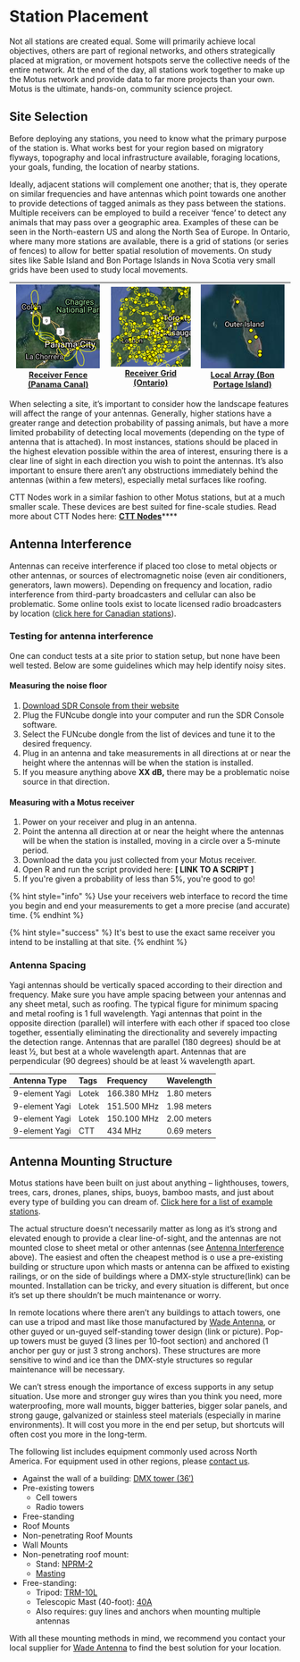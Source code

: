 # Station Placement

Not all stations are created equal. Some will primarily achieve local objectives, others are part of regional networks, and others strategically placed at migration, or movement hotspots serve the collective needs of the entire network. At the end of the day, all stations work together to make up the Motus network and provide data to far more projects than your own. Motus is the ultimate, hands-on, community science project.

## Site Selection

Before deploying any stations, you need to know what the primary purpose of the station is. What works best for your region based on migratory flyways, topography and local infrastructure available, foraging locations, your goals, funding, the location of nearby stations.

Ideally, adjacent stations will complement one another; that is, they operate on similar frequencies and have antennas which point towards one another to provide detections of tagged animals as they pass between the stations. Multiple receivers can be employed to build a receiver ‘fence’ to detect any animals that may pass over a geographic area. Examples of these can be seen in the North-eastern US and along the North Sea of Europe. In Ontario, where many more stations are available, there is a grid of stations \(or series of fences\) to allow for better spatial resolution of movements. On study sites like Sable Island and Bon Portage Islands in Nova Scotia very small grids have been used to study local movements.

| [![](.gitbook/assets/image2.png)  Receiver Fence   \(Panama Canal\)](https://motus.org/wp-content/uploads/2020/02/receiver_fence_Panama.png) | [![](.gitbook/assets/image3.png)  Receiver Grid   \(Ontario\)](https://motus.org/wp-content/uploads/2020/02/receiver_grid_Ontario.png) | [![](.gitbook/assets/image4.png)   Local Array   \(Bon Portage Island\)](https://motus.org/wp-content/uploads/2020/02/receiver_local_BonPortage.png) |
| :---: | :---: | :---: |


When selecting a site, it’s important to consider how the landscape features will affect the range of your antennas. Generally, higher stations have a greater range and detection probability of passing animals, but have a more limited probability of detecting local movements \(depending on the type of antenna that is attached\). In most instances, stations should be placed in the highest elevation possible within the area of interest, ensuring there is a clear line of sight in each direction you wish to point the antennas. It’s also important to ensure there aren’t any obstructions immediately behind the antennas \(within a few meters\), especially metal surfaces like roofing.

CTT Nodes work in a similar fashion to other Motus stations, but at a much smaller scale. These devices are best suited for fine-scale studies. Read more about CTT Nodes here: [**CTT Nodes**](https://celltracktech.com/products/tag-system/ctt-node/)\*\*\*\*

## Antenna Interference

Antennas can receive interference if placed too close to metal objects or other antennas, or sources of electromagnetic noise \(even air conditioners, generators, lawn mowers\). Depending on frequency and location, radio interference from third-party broadcasters and cellular can also be problematic. Some online tools exist to locate licensed radio broadcasters by location \([click here for Canadian stations](https://tafl.jonathanmorgan.net/)\).

### Testing for antenna interference

One can conduct tests at a site prior to station setup, but none have been well tested. Below are some guidelines which may help identify noisy sites.

#### Measuring the noise floor

1. [Download SDR Console from their website](https://www.sdr-radio.com/download)
2. Plug the FUNcube dongle into your computer and run the SDR Console software.
3. Select the FUNcube dongle from the list of devices and tune it to the desired frequency.
4. Plug in an antenna and take measurements in all directions at or near the height where the antennas will be when the station is installed.
5. If you measure anything above **XX dB,** there may be a problematic noise source in that direction.

#### Measuring with a Motus receiver

1. Power on your receiver and plug in an antenna.
2. Point the antenna all direction at or near the height where the antennas will be when the station is installed, moving in a circle over a 5-minute period.
3. Download the data you just collected from your Motus receiver.
4. Open R and run the script provided here: **\[ LINK TO A SCRIPT \]**
5. If you're given a probability of less than 5%, you're good to go!

{% hint style="info" %}
Use your receivers web interface to record the time you begin and end your measurements to get a more precise \(and accurate\) time.
{% endhint %}

{% hint style="success" %}
It's best to use the exact same receiver you intend to be installing at that site.
{% endhint %}

### Antenna Spacing

Yagi antennas should be vertically spaced according to their direction and frequency. Make sure you have ample spacing between your antennas and any sheet metal, such as roofing. The typical figure for minimum spacing and metal roofing is 1 full wavelength. Yagi antennas that point in the opposite direction \(parallel\) will interfere with each other if spaced too close together, essentially eliminating the directionality and severely impacting the detection range. Antennas that are parallel \(180 degrees\) should be at least ½, but best at a whole wavelength apart. Antennas that are perpendicular \(90 degrees\) should be at least ¼ wavelength apart.

| **Antenna Type** | **Tags** | **Frequency** | **Wavelength** |
| :--- | :--- | :--- | :--- |
| 9-element Yagi | Lotek | 166.380 MHz | 1.80 meters |
| 9-element Yagi | Lotek | 151.500 MHz | 1.98 meters |
| 9-element Yagi | Lotek | 150.100 MHz | 2.00 meters |
| 9-element Yagi | CTT | 434 MHz | 0.69 meters |

## Antenna Mounting Structure

Motus stations have been built on just about anything – lighthouses, towers, trees, cars, drones, planes, ships, buoys, bamboo masts, and just about every type of building you can dream of. [Click here for a list of example stations](https://motus.org/selection-guide/station-examples).

The actual structure doesn’t necessarily matter as long as it’s strong and elevated enough to provide a clear line-of-sight, and the antennas are not mounted close to sheet metal or other antennas \(see [Antenna Interference](station-placement.md#antenna-interference) above\). The easiest and often the cheapest method is o use a pre-existing building or structure upon which masts or antenna can be affixed to existing railings, or on the side of buildings where a DMX-style structure\(link\) can be mounted. Installation can be tricky, and every situation is different, but once it’s set up there shouldn’t be much maintenance or worry.

In remote locations where there aren’t any buildings to attach towers, one can use a tripod and mast like those manufactured by [Wade Antenna](http://wadeantenna.com/), or other guyed or un-guyed self-standing tower design \(link or picture\). Pop-up towers must be guyed \(3 lines per 10-foot section\) and anchored \(1 anchor per guy or just 3 strong anchors\). These structures are more sensitive to wind and ice than the DMX-style structures so regular maintenance will be necessary.

We can’t stress enough the importance of excess supports in any setup situation. Use more and stronger guy wires than you think you need, more waterproofing, more wall mounts, bigger batteries, bigger solar panels, and strong gauge, galvanized or stainless steel materials \(especially in marine environments\). It will cost you more in the end per setup, but shortcuts will often cost you more in the long-term.

The following list includes equipment commonly used across North America. For equipment used in other regions, please [contact us](mailto:motus@birdscanada.org).

* Against the wall of a building: [DMX tower \(36′\)](http://wadeantenna.com/product/36-foot-dmx-bracketed-tower/)
* Pre-existing towers
  * Cell towers
  * Radio towers
* Free-standing
* Roof Mounts
* Non-penetrating Roof Mounts
* Wall Mounts
* Non-penetrating roof mount:
  * Stand: [NPRM-2](http://wadeantenna.com/product/heavy-duty-non-penetrating-roof-mount/)
  * [Masting](http://wadeantenna.com/product/masting/)
* Free-standing:
  * Tripod: [TRM-10L](http://wadeantenna.com/product/10-foot-tripod/)
  * Telescopic Mast \(40-foot\): [40A](http://wadeantenna.com/product/1499/)
  * Also requires: guy lines and anchors when mounting multiple antennas

With all these mounting methods in mind, we recommend you contact your local supplier for [Wade Antenna](http://wadeantenna.com/) to find the best solution for your location.

